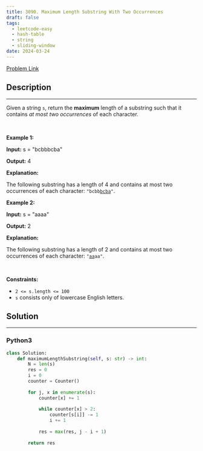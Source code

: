 ```yaml
---
title: 3090. Maximum Length Substring With Two Occurrences
draft: false
tags: 
  - leetcode-easy
  - hash-table
  - string
  - sliding-window
date: 2024-03-24
---
```


[Problem Link](https://leetcode.com/problems/maximum-length-substring-with-two-occurrences/)

## Description

---
Given a string <code>s</code>, return the <strong>maximum</strong> length of a <span data-keyword="substring">substring</span>&nbsp;such that it contains <em>at most two occurrences</em> of each character.
<p>&nbsp;</p>
<p><strong class="example">Example 1:</strong></p>

<div class="example-block">
<p><strong>Input:</strong> <span class="example-io">s = &quot;bcbbbcba&quot;</span></p>

<p><strong>Output:</strong> <span class="example-io">4</span></p>

<p><strong>Explanation:</strong></p>
The following substring has a length of 4 and contains at most two occurrences of each character: <code>&quot;bcbb<u>bcba</u>&quot;</code>.</div>

<p><strong class="example">Example 2:</strong></p>

<div class="example-block">
<p><strong>Input:</strong> <span class="example-io">s = &quot;aaaa&quot;</span></p>

<p><strong>Output:</strong> <span class="example-io">2</span></p>

<p><strong>Explanation:</strong></p>
The following substring has a length of 2 and contains at most two occurrences of each character: <code>&quot;<u>aa</u>aa&quot;</code>.</div>

<p>&nbsp;</p>
<p><strong>Constraints:</strong></p>

<ul>
	<li><code>2 &lt;= s.length &lt;= 100</code></li>
	<li><code>s</code> consists only of lowercase English letters.</li>
</ul>


## Solution

---
### Python3
``` py title='maximum-length-substring-with-two-occurrences'
class Solution:
    def maximumLengthSubstring(self, s: str) -> int:
        N = len(s)
        res = 0
        i = 0
        counter = Counter()
        
        for j, x in enumerate(s):
            counter[x] += 1
            
            while counter[x] > 2:
                counter[s[i]] -= 1
                i += 1
            
            res = max(res, j - i + 1)
        
        return res
            
        
```

